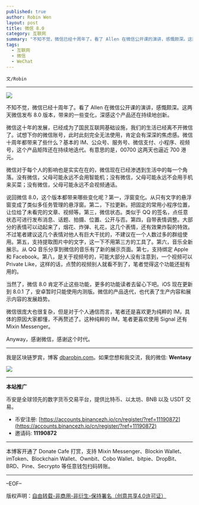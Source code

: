 ```yaml
---
published: true
author: Robin Wen
layout: post
title: 微信 8.0
category: 互联网
summary: "不知不觉，微信已经十周年了。看了 Allen 在微信公开课的演讲，感慨颇深。这两天微信发布 8.0 版本，带来的一些变化，深感这个产品还在持续地创新。微信这十年的发展，已经成为了国民互联网基础设施，我们的生活已经离不开微信了。试想下你的微信账号，此时此刻完全无法使用，肯定会有深深的焦虑感。微信十周年都带来了些什么？基本的 IM、公众号、服务号、微信支付、小程序、视频号，这个产品矩阵还在持续地迭代。有意思的是，00700 这两天也逼近 700 港元。微信很庞大也很复杂，但是对于个人通信而言，笔者还是喜欢更为纯粹的 IM，具体的原因大家都懂，不再赘述了。这种纯粹的 IM，笔者更喜欢使用 Signal 还有 Mixin Messenger。Anyway，感谢微信，感谢这个时代。"
tags:
  - 互联网
  - 微信
  - WeChat
---
```


`文/Robin`

***

![](https://cdn.dbarobin.com/etp1faq.png)

不知不觉，微信已经十周年了。看了 Allen 在微信公开课的演讲，感慨颇深。这两天微信发布 8.0 版本，带来的一些变化，深感这个产品还在持续地创新。

微信这十年的发展，已经成为了国民互联网基础设施，我们的生活已经离不开微信了。试想下你的微信账号，此时此刻完全无法使用，肯定会有深深的焦虑感。微信十周年都带来了些什么？基本的 IM、公众号、服务号、微信支付、小程序、视频号，这个产品矩阵还在持续地迭代。有意思的是，00700 这两天也逼近 700 港元。

微信对于每个人的影响也是实实在在的，微信现在已经渗透到生活中的每一个角落。没有微信，父母可能永远不会用智能机；没有微信，父母可能永远不会用手机来买菜；没有微信，父母可能永远不会视频通话。

说回微信 8.0，这个版本都带来哪些变化呢？第一，浮窗变化。从只有文字的悬浮窗变成了类似多任务管理的悬浮窗。第二，下拉更新。把固定的常用小程序位置，让位给了未看完的文章、视频等。第三，微信状态。类似于 QQ 的签名，点任意状态可进行发布消息、话题、拍摄、位置、公开与否。第四，自带表情调整。大部分的表情可以动起来了，烟花、炸弹、礼花，这几个表情，还有效果炸裂的特效。不过笔者建议这几个表情对他人有巨大干扰的，不建议在一个人数过多的群组使用。第五，支持提取图片中的文字，这一下不用第三方的工具了。第六，音乐全新展示。从 QQ 音乐分享到微信的音乐有了新的展示页面。第七，支持绑定 Apple 和 Facebook。第八，是关于视频号的，可能大部分人没有注意到，一个视频可以 Private Like，这样的话，点赞的视频别人就看不到了，笔者觉得这个功能还挺有用的。

当然了，微信 8.0 肯定不止这些功能，更多的功能读者去留心下吧。iOS 现在更新到 8.0.1 了，安卓暂时只能使用内测版。微信的产品迭代，也代表了生产内容和展示内容的发展趋势。

微信很庞大也很复杂，但是对于个人通信而言，笔者还是喜欢更为纯粹的 IM，具体的原因大家都懂，不再赘述了。这种纯粹的 IM，笔者更喜欢使用 Signal 还有 Mixin Messenger。

Anyway，感谢微信，感谢这个时代。

***

我是区块链罗宾，博客 [dbarobin.com](https://dbarobin.com/)。如果您想和我交流，我的微信: **Wentasy**

![](https://cdn.dbarobin.com/v4yywe2.png)

***

**本站推广**

币安是全球领先的数字货币交易平台，提供比特币、以太坊、BNB 以及 USDT 交易。

* 币安注册: [https://accounts.binancezh.io/cn/register/?ref=11190872](https://accounts.binancezh.io/cn/register/?ref=11190872)
* 邀请码: **11190872**

***

本博客开通了 Donate Cafe 打赏，支持 Mixin Messenger、Blockin Wallet、imToken、Blockchain Wallet、Ownbit、Cobo Wallet、bitpie、DropBit、BRD、Pine、Secrypto 等任意钱包扫码转账。

<center>
    <div class="--donate-button"
         data-button-id="f8b9df0d-af9a-460d-8258-d3f435445075"
    ></div>
</center>

***

–EOF–

版权声明：[自由转载-非商用-非衍生-保持署名（创意共享4.0许可证）](http://creativecommons.org/licenses/by-nc-nd/4.0/deed.zh)